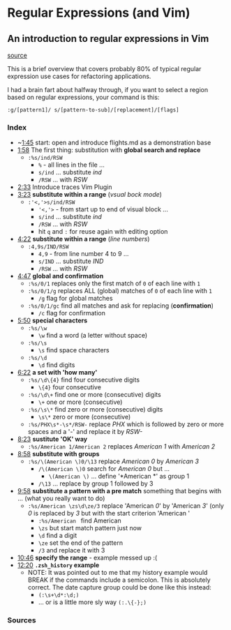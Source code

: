 # Regular Expressions (and Vim)

## An introduction to regular expressions in Vim

[source][1]

This is a brief overview that covers probably 80% of typical regular expression use cases for refactoring applications.

I had a brain fart about halfway through, if you want to select a region based on regular expressions, your command is this:

```vim
:g/[pattern1]/ s/[pattern-to-sub]/[replacement]/[flags]
```

### Index

- ~[1:45](https://youtu.be/4KwsijqA7tQ?t=105) start: open and introduce flights.md as a demonstration base
- [1:58](https://youtu.be/4KwsijqA7tQ?t=118) The first thing: substitution with **global search and replace**
  - `:%s/ind/RSW`
    - `%` - all lines in the file ...
    - `s/ind` ... substitute *ind*
    - `/RSW` ... with *RSW*
- [2:33](https://youtu.be/4KwsijqA7tQ?t=153) Introduce traces Vim Plugin
- [3:23](https://youtu.be/4KwsijqA7tQ?t=203) **substitute within a range** (*vsual bock mode*)
  - `:'<,'>s/ind/RSW`
    - `'<,'>` - from start up to end of visual block ...
    - `s/ind` ... substitute *ind*
    - `/RSW` ... with *RSW*
    - hit `q` and `:` for reuse again with editing option
- [4:22](https://youtu.be/4KwsijqA7tQ?t=262)  **substitute within a range** (*line numbers*)
  - `:4,9s/IND/RSW`
    - `4,9` - from line number 4 to 9 ...
    - `s/IND` ... substitute *IND*
    - `/RSW` ... with *RSW*
- [4:47](https://youtu.be/4KwsijqA7tQ?t=287) **global and confirmation**
  - `:%s/0/1` replaces only the first match of `0` of each line with `1`
  - `:%s/0/1/g` replaces ALL (global) matches of `0` of each line with `1`
    - `/g` flag for global matches
  - `:%s/0/1/gc` find all matches and ask for replacing (**confirmation**)
    - `/c` flag for confirmation
- [5:50](https://youtu.be/4KwsijqA7tQ?t=350) **special characters**
  - `:%s/\w`
    - `\w` find a word (a letter without space)
  - `:%s/\s`
    - `\s` find space characters
  - `:%s/\d`
    - `\d` find digits
- [6:22](https://youtu.be/4KwsijqA7tQ?t=382) **a set with 'how many'**
  - `:%s/\d\{4}` find four consecutive digits
    - `\{4}` four consecutive
  - `:%s/\d\+` find one or more (consecutive) digits
    - `\+` one or more (consecutive)
  - `:%s/\s\*` find zero or more (consecutive) digits
    - `\s\*` zero or more (consecutive)
  - `:%s/PHX\s*-\s*/RSW-` replace *PHX* which is followed by zero or more spaces and a '*-*' and replace it by *RSW-*
- [8:23](https://youtu.be/4KwsijqA7tQ?t=503) **sustitute 'OK' way**
  - `:%s/American 1/American 2` replaces *American 1* with *American 2*
- [8:58](https://youtu.be/4KwsijqA7tQ?t=538) **substitute with groups**
  - `:%s/\(American \)0/\13` replace *American 0* by *American 3*
    - `/\(American \)0` search for *American 0* but ...
      - `\(American \)` ... define '*American *' as group 1
    - `/\13` ... replace by group 1 followed by 3
- [9:58](https://youtu.be/4KwsijqA7tQ?t=598) **substitute a pattern with a pre match** something that begins with ... (what you really want to do)
  - `:%s/American \zs\d\ze/3` replace 'American *0*' by 'American *3*' (only *0* is replaced by *3* but with the start criterion 'American '
    - `:%s/American ` find American
    - `\zs` but start match pattern just now
    - `\d` find a digit
    - `\ze` set the end of the pattern
    - `/3` and replace it with 3
- [10:46](https://youtu.be/4KwsijqA7tQ?t=646) **specify the range** - example messed up :(
- [12:20](https://youtu.be/4KwsijqA7tQ?t=740) **`.zsh_history` example**
  - NOTE: It was pointed out to me that my history example would BREAK if the commands include a semicolon.  This is absolutely correct.  The date capture group could be done like this instead: 
    - `(:\s+\d*:\d;)`
    - ... or is a little more sly way `(:.\{-};)`

### Sources

[1]: https://youtu.be/4KwsijqA7tQ (YouTube Video, *"An introduction to regular expressions in Vim"*, by IntermediateVim, 15.02.2020)
[2]: https://github.com/markonm/traces.vim (recommend Vim PlugIn: traces)
[3]: https://www.reddit.com/r/vim/comments/f0iwrk/my_personal_list_of_vim_tips/fgvbdid/?context=3 (Blog Article, *"My personal list of vim tips"*, by u/antoyo, 2020-02-08)
[4]: http://vimregex.com/ (Vim Regex Tutorial)
[5]: http://vimregex.com/#metacharacters (recommend Chapter: *"4.2 'Escaped' characters or metacharacters"*)
[6]: https://vim.fandom.com/wiki/Ranges (Vim Tips Wiki, Chapter *"Ranges"*)

